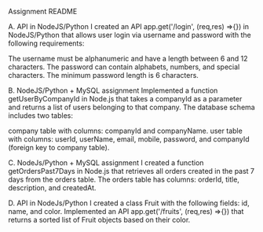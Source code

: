 Assignment README

A. API in NodeJS/Python
I created an API app.get('/login', (req,res) =>{}) in NodeJS/Python that allows user login via username and password with the following requirements:

The username must be alphanumeric and have a length between 6 and 12 characters.
The password can contain alphabets, numbers, and special characters.
The minimum password length is 6 characters.

B. NodeJS/Python + MySQL assignment
Implemented a function getUserByCompanyId in Node.js that takes a companyId as a parameter and returns a list of users belonging to that company. The database schema includes two tables:

company table with columns: companyId and companyName.
user table with columns: userId, userName, email, mobile, password, and companyId (foreign key to company table).

C. NodeJs/Python + MySQL assignment
I created a function getOrdersPast7Days in Node.js that retrieves all orders created in the past 7 days from the orders table. The orders table has columns: orderId, title, description, and createdAt.

D. API in NodeJs/Python
I created a class Fruit with the following fields: id, name, and color. Implemented an API app.get('/fruits', (req,res) =>{}) that returns a sorted list of Fruit objects based on their color.